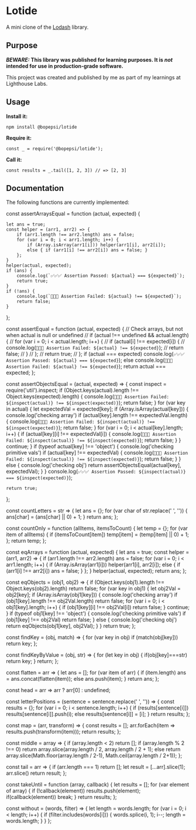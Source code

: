 # Lotide

A mini clone of the [Lodash](https://lodash.com) library.

## Purpose

**_BEWARE:_ This library was published for learning purposes. It is _not_ intended for use in production-grade software.**

This project was created and published by me as part of my learnings at Lighthouse Labs. 

## Usage

**Install it:**

`npm install @bopepsi/lotide`

**Require it:**

`const _ = require('@bopepsi/lotide');`

**Call it:**

`const results = _.tail([1, 2, 3]) // => [2, 3]`

## Documentation

The following functions are currently implemented:

const assertArraysEqual = function (actual, expected) {

    let ans = true;
    const helper = (arr1, arr2) => {
        if (arr1.length !== arr2.length) ans = false;
        for (var i = 0; i < arr1.length; i++) {
            if (Array.isArray(arr1[i])) helper(arr1[i], arr2[i]);
            else { if (arr1[i] !== arr2[i]) ans = false; }
        };
    }
    helper(actual, expected);
    if (ans) {
        console.log(`✅✅✅ Assertion Passed: ${actual} === ${expected}`);
        return true;
    }
    if (!ans) {
        console.log(`🔴🔴🔴 Assertion Failed: ${actual} !== ${expected}`);
        return false;
    }

};

const assertEqual = function (actual, expected) {
    // Check arrays, but not when actual is null or undefined
    //  if (actual !== undefined && actual.length) {
    //      for (var i = 0; i < actual.length; i++) {
    //          if (actual[i] !== expected[i]) {
    //              console.log(`🔴🔴🔴 Assertion Failed: ${actual} !== ${expected}`);
    //              return false;
    //          }
    //      };
    //      return true;
    //  };
    if (actual === expected) console.log(`✅✅✅ Assertion Passed: ${actual} === ${expected}`);
    else console.log(`🔴🔴🔴 Assertion Failed: ${actual} !== ${expected}`);
    return actual === expected;
};


const assertObjectsEqual = (actual, expected) => {
    const inspect = require('util').inspect;
    if (Object.keys(actual).length !== Object.keys(expected).length) {
        console.log(`🔴🔴🔴 Assertion Failed: ${inspect(actual)} !== ${inspect(expected)}`);
        return false;
    }
    for (var key in actual) {
        let expectedVal = expected[key];
        if (Array.isArray(actual[key])) {
            console.log('checking array')
            if (actual[key].length !== expectedVal.length) {
                console.log(`🔴🔴🔴 Assertion Failed: ${inspect(actual)} !== ${inspect(expected)}`);
                return false;
            }
            for (var i = 0; i < actual[key].length; i++) {
                if (actual[key][i] !== expectedVal[i]) {
                    console.log(`🔴🔴🔴 Assertion Failed: ${inspect(actual)} !== ${inspect(expected)}`);
                    return false;
                }
            }
            continue;
        }
        if (typeof actual[key] !== 'object') {
            console.log('checking primitive vals')
            if (actual[key] !== expectedVal) {
                console.log(`🔴🔴🔴 Assertion Failed: ${inspect(actual)} !== ${inspect(expected)}`);
                return false;
            }
        } else {
            console.log('checking obj')
            return assertObjectsEqual(actual[key], expectedVal);
        }
    } console.log(`✅✅✅ Assertion Passed: ${inspect(actual)} === ${inspect(expected)}`);

    return true;
};

const countLetters = str => {
    let ans = {};
    for (var char of str.replace(' ', '')) {
        ans[char] = (ans[char] || 0) + 1;
    }
    return ans;
};

const countOnly = function (allItems, itemsToCount) {
    let temp = {};
    for (var item of allItems) {
        if (itemsToCount[item]) temp[item] = (temp[item] || 0) + 1;
    };
    return temp;
};

const eqArrays = function (actual, expected) {
    let ans = true;
    const helper = (arr1, arr2) => {
        if (arr1.length !== arr2.length) ans = false;
        for (var i = 0; i < arr1.length; i++) {
            if (Array.isArray(arr1[i])) helper(arr1[i], arr2[i]);
            else { if (arr1[i] !== arr2[i]) ans = false; }
        };
    }
    helper(actual, expected);
    return ans;
};

const eqObjects = (obj1, obj2) => {
    if (Object.keys(obj1).length !== Object.keys(obj2).length) return false;
    for (var key in obj1) {
        let obj2Val = obj2[key];
        if (Array.isArray(obj1[key])) {
            console.log('checking array')
            if (obj1[key].length !== obj2Val.length) return false;
            for (var i = 0; i < obj1[key].length; i++) {
                if (obj1[key][i] !== obj2Val[i]) return false;
            }
            continue;
        }
        if (typeof obj1[key] !== 'object') {
            console.log('checking primitive vals')
            if (obj1[key] !== obj2Val) return false;
        } else {
            console.log('checking obj')
            return eqObjects(obj1[key], obj2Val);
        }
    }
    return true;
};

const findKey = (obj, match) => {
    for (var key in obj)
        if (match(obj[key])) return key;
};

const findKeyByValue = (obj, str) => {
    for (let key in obj) {
        if(obj[key]===str) return key;
    }
    return;
};

const flatten = arr => {
    let ans = [];
    for (var item of arr) {
        if (item.length) ans = ans.concat(flatten(item));
        else ans.push(item);
    }
    return ans;
};

const head = arr => arr ? arr[0] : undefined;

const letterPositions = (sentence = sentence.replace(' ', '')) => {
    const results = {};
    for (var i = 0; i < sentence.length; i++) {
        if (results[sentence[i]]) results[sentence[i]].push(i);
        else results[sentence[i]] = [i];
    }
    return results;
};

const map = (arr, transform) => {
    const results = [];
    arr.forEach(item => results.push(transform(item)));
    return results;
};

const middle = array => {
    if (array.length < 2) return [];
    if (array.length % 2 !== 0) return array.slice(array.length / 2, array.length / 2 + 1);
    else return array.slice(Math.floor(array.length / 2-1), Math.ceil(array.length / 2+1));
};

const tail = arr => {
    if (arr.length === 1) return [];
    let result = [...arr].slice(1);
    arr.slice()
    return result;
};

const takeUntil = function (array, callback) {
    let results = [];
    for (var element of array) {
        if (!callback(element)) results.push(element);
        if(callback(element)) break;
    }
    return results;
};

const without = (words, filter) => {
    let length = words.length;
    for (var i = 0; i < length; i++) {
        if (filter.includes(words[i])) {
            words.splice(i, 1);
            i--;
            length = words.length;
        }
    }
};